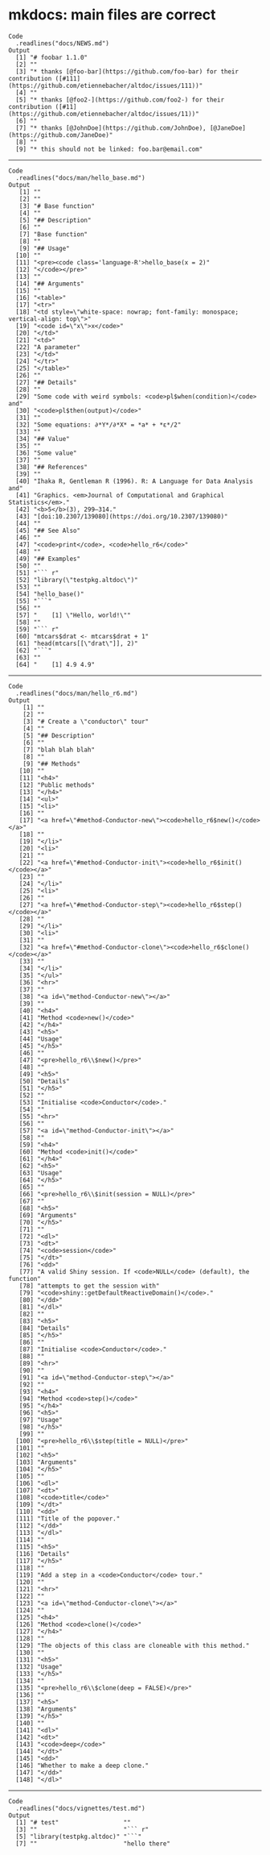# mkdocs: main files are correct

    Code
      .readlines("docs/NEWS.md")
    Output
      [1] "# foobar 1.1.0"                                                                                                                     
      [2] ""                                                                                                                                   
      [3] "* thanks [@foo-bar](https://github.com/foo-bar) for their contribution ([#111](https://github.com/etiennebacher/altdoc/issues/111))"
      [4] ""                                                                                                                                   
      [5] "* thanks [@foo2-](https://github.com/foo2-) for their contribution ([#11](https://github.com/etiennebacher/altdoc/issues/11))"      
      [6] ""                                                                                                                                   
      [7] "* thanks [@JohnDoe](https://github.com/JohnDoe), [@JaneDoe](https://github.com/JaneDoe)"                                            
      [8] ""                                                                                                                                   
      [9] "* this should not be linked: foo.bar@email.com"                                                                                     

---

    Code
      .readlines("docs/man/hello_base.md")
    Output
       [1] ""                                                                               
       [2] ""                                                                               
       [3] "# Base function"                                                                
       [4] ""                                                                               
       [5] "## Description"                                                                 
       [6] ""                                                                               
       [7] "Base function"                                                                  
       [8] ""                                                                               
       [9] "## Usage"                                                                       
      [10] ""                                                                               
      [11] "<pre><code class='language-R'>hello_base(x = 2)"                                
      [12] "</code></pre>"                                                                  
      [13] ""                                                                               
      [14] "## Arguments"                                                                   
      [15] ""                                                                               
      [16] "<table>"                                                                        
      [17] "<tr>"                                                                           
      [18] "<td style=\"white-space: nowrap; font-family: monospace; vertical-align: top\">"
      [19] "<code id=\"x\">x</code>"                                                        
      [20] "</td>"                                                                          
      [21] "<td>"                                                                           
      [22] "A parameter"                                                                    
      [23] "</td>"                                                                          
      [24] "</tr>"                                                                          
      [25] "</table>"                                                                       
      [26] ""                                                                               
      [27] "## Details"                                                                     
      [28] ""                                                                               
      [29] "Some code with weird symbols: <code>pl$when(condition)</code> and"              
      [30] "<code>pl$then(output)</code>"                                                   
      [31] ""                                                                               
      [32] "Some equations: ∂*Y*/∂*X* = *a* + *ε*/2"                                        
      [33] ""                                                                               
      [34] "## Value"                                                                       
      [35] ""                                                                               
      [36] "Some value"                                                                     
      [37] ""                                                                               
      [38] "## References"                                                                  
      [39] ""                                                                               
      [40] "Ihaka R, Gentleman R (1996). R: A Language for Data Analysis and"               
      [41] "Graphics. <em>Journal of Computational and Graphical Statistics</em>."          
      [42] "<b>5</b>(3), 299–314."                                                          
      [43] "[doi:10.2307/139080](https://doi.org/10.2307/139080)"                           
      [44] ""                                                                               
      [45] "## See Also"                                                                    
      [46] ""                                                                               
      [47] "<code>print</code>, <code>hello_r6</code>"                                      
      [48] ""                                                                               
      [49] "## Examples"                                                                    
      [50] ""                                                                               
      [51] "``` r"                                                                          
      [52] "library(\"testpkg.altdoc\")"                                                    
      [53] ""                                                                               
      [54] "hello_base()"                                                                   
      [55] "```"                                                                            
      [56] ""                                                                               
      [57] "    [1] \"Hello, world!\""                                                      
      [58] ""                                                                               
      [59] "``` r"                                                                          
      [60] "mtcars$drat <- mtcars$drat + 1"                                                 
      [61] "head(mtcars[[\"drat\"]], 2)"                                                    
      [62] "```"                                                                            
      [63] ""                                                                               
      [64] "    [1] 4.9 4.9"                                                                

---

    Code
      .readlines("docs/man/hello_r6.md")
    Output
        [1] ""                                                                     
        [2] ""                                                                     
        [3] "# Create a \"conductor\" tour"                                        
        [4] ""                                                                     
        [5] "## Description"                                                       
        [6] ""                                                                     
        [7] "blah blah blah"                                                       
        [8] ""                                                                     
        [9] "## Methods"                                                           
       [10] ""                                                                     
       [11] "<h4>"                                                                 
       [12] "Public methods"                                                       
       [13] "</h4>"                                                                
       [14] "<ul>"                                                                 
       [15] "<li>"                                                                 
       [16] ""                                                                     
       [17] "<a href=\"#method-Conductor-new\"><code>hello_r6$new()</code></a>"    
       [18] ""                                                                     
       [19] "</li>"                                                                
       [20] "<li>"                                                                 
       [21] ""                                                                     
       [22] "<a href=\"#method-Conductor-init\"><code>hello_r6$init()</code></a>"  
       [23] ""                                                                     
       [24] "</li>"                                                                
       [25] "<li>"                                                                 
       [26] ""                                                                     
       [27] "<a href=\"#method-Conductor-step\"><code>hello_r6$step()</code></a>"  
       [28] ""                                                                     
       [29] "</li>"                                                                
       [30] "<li>"                                                                 
       [31] ""                                                                     
       [32] "<a href=\"#method-Conductor-clone\"><code>hello_r6$clone()</code></a>"
       [33] ""                                                                     
       [34] "</li>"                                                                
       [35] "</ul>"                                                                
       [36] "<hr>"                                                                 
       [37] ""                                                                     
       [38] "<a id=\"method-Conductor-new\"></a>"                                  
       [39] ""                                                                     
       [40] "<h4>"                                                                 
       [41] "Method <code>new()</code>"                                            
       [42] "</h4>"                                                                
       [43] "<h5>"                                                                 
       [44] "Usage"                                                                
       [45] "</h5>"                                                                
       [46] ""                                                                     
       [47] "<pre>hello_r6\\$new()</pre>"                                          
       [48] ""                                                                     
       [49] "<h5>"                                                                 
       [50] "Details"                                                              
       [51] "</h5>"                                                                
       [52] ""                                                                     
       [53] "Initialise <code>Conductor</code>."                                   
       [54] ""                                                                     
       [55] "<hr>"                                                                 
       [56] ""                                                                     
       [57] "<a id=\"method-Conductor-init\"></a>"                                 
       [58] ""                                                                     
       [59] "<h4>"                                                                 
       [60] "Method <code>init()</code>"                                           
       [61] "</h4>"                                                                
       [62] "<h5>"                                                                 
       [63] "Usage"                                                                
       [64] "</h5>"                                                                
       [65] ""                                                                     
       [66] "<pre>hello_r6\\$init(session = NULL)</pre>"                           
       [67] ""                                                                     
       [68] "<h5>"                                                                 
       [69] "Arguments"                                                            
       [70] "</h5>"                                                                
       [71] ""                                                                     
       [72] "<dl>"                                                                 
       [73] "<dt>"                                                                 
       [74] "<code>session</code>"                                                 
       [75] "</dt>"                                                                
       [76] "<dd>"                                                                 
       [77] "A valid Shiny session. If <code>NULL</code> (default), the function"  
       [78] "attempts to get the session with"                                     
       [79] "<code>shiny::getDefaultReactiveDomain()</code>."                      
       [80] "</dd>"                                                                
       [81] "</dl>"                                                                
       [82] ""                                                                     
       [83] "<h5>"                                                                 
       [84] "Details"                                                              
       [85] "</h5>"                                                                
       [86] ""                                                                     
       [87] "Initialise <code>Conductor</code>."                                   
       [88] ""                                                                     
       [89] "<hr>"                                                                 
       [90] ""                                                                     
       [91] "<a id=\"method-Conductor-step\"></a>"                                 
       [92] ""                                                                     
       [93] "<h4>"                                                                 
       [94] "Method <code>step()</code>"                                           
       [95] "</h4>"                                                                
       [96] "<h5>"                                                                 
       [97] "Usage"                                                                
       [98] "</h5>"                                                                
       [99] ""                                                                     
      [100] "<pre>hello_r6\\$step(title = NULL)</pre>"                             
      [101] ""                                                                     
      [102] "<h5>"                                                                 
      [103] "Arguments"                                                            
      [104] "</h5>"                                                                
      [105] ""                                                                     
      [106] "<dl>"                                                                 
      [107] "<dt>"                                                                 
      [108] "<code>title</code>"                                                   
      [109] "</dt>"                                                                
      [110] "<dd>"                                                                 
      [111] "Title of the popover."                                                
      [112] "</dd>"                                                                
      [113] "</dl>"                                                                
      [114] ""                                                                     
      [115] "<h5>"                                                                 
      [116] "Details"                                                              
      [117] "</h5>"                                                                
      [118] ""                                                                     
      [119] "Add a step in a <code>Conductor</code> tour."                         
      [120] ""                                                                     
      [121] "<hr>"                                                                 
      [122] ""                                                                     
      [123] "<a id=\"method-Conductor-clone\"></a>"                                
      [124] ""                                                                     
      [125] "<h4>"                                                                 
      [126] "Method <code>clone()</code>"                                          
      [127] "</h4>"                                                                
      [128] ""                                                                     
      [129] "The objects of this class are cloneable with this method."            
      [130] ""                                                                     
      [131] "<h5>"                                                                 
      [132] "Usage"                                                                
      [133] "</h5>"                                                                
      [134] ""                                                                     
      [135] "<pre>hello_r6\\$clone(deep = FALSE)</pre>"                            
      [136] ""                                                                     
      [137] "<h5>"                                                                 
      [138] "Arguments"                                                            
      [139] "</h5>"                                                                
      [140] ""                                                                     
      [141] "<dl>"                                                                 
      [142] "<dt>"                                                                 
      [143] "<code>deep</code>"                                                    
      [144] "</dt>"                                                                
      [145] "<dd>"                                                                 
      [146] "Whether to make a deep clone."                                        
      [147] "</dd>"                                                                
      [148] "</dl>"                                                                

---

    Code
      .readlines("docs/vignettes/test.md")
    Output
      [1] "# test"                  ""                       
      [3] ""                        "``` r"                  
      [5] "library(testpkg.altdoc)" "```"                    
      [7] ""                        "hello there"            

